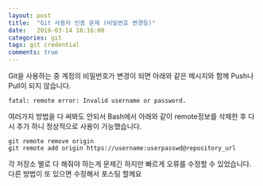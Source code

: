 ```yaml
---
layout: post
title:  "Git 사용자 인증 문제 (비밀번호 변경등)"
date:   2019-03-14 18:16:00
categories: git
tags: git credential
comments: true
---
```


Git을 사용하는 중 계정의 비밀번호가 변경이 되면 아래와 같은 메시지와 함께 Push나 Pull이 되지 않습니다.

    fatal: remote error: Invalid username or password.

여러가지 방법을 다 써봐도 안되서 Bash에서 아래와 같이 remote정보를 삭제한 후 다시 추가 하니 정상적으로 사용이 가능했습니다.

    git remote remove origin
    git remote add origin https://username:userpasswd@repository_url
    
각 저장소 별로 다 해줘야 하는게 문제긴 하지만 빠르게 오류를 수정할 수 있었습니다.\
다른 방법이 또 있으면 수정해서 포스팅 할께요
